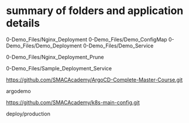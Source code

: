 # summary of folders and application details


0-Demo_Files/Nginx_Deployment
0-Demo_Files/Demo_ConfigMap
0-Demo_Files/Demo_Deployment
0-Demo_Files/Demo_Service

0-Demo_Files/Nginx_Deployment_Prune

0-Demo_Files/Sample_Deployment_Service

https://github.com/SMACAcademy/ArgoCD-Complete-Master-Course.git

argodemo

https://github.com/SMACAcademy/k8s-main-config.git

deploy/production